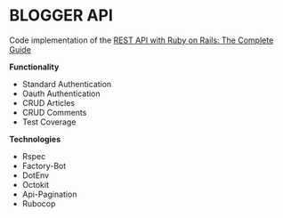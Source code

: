 # BLOGGER API

Code implementation of the [REST API with Ruby on Rails: The Complete Guide](https://www.udemy.com/course/ruby-on-rails-api-the-complete-guide)

**Functionality**
  * Standard Authentication
  * Oauth Authentication
  * CRUD Articles
  * CRUD Comments
  * Test Coverage

**Technologies**
  * Rspec
  * Factory-Bot
  * DotEnv
  * Octokit
  * Api-Pagination
  * Rubocop


